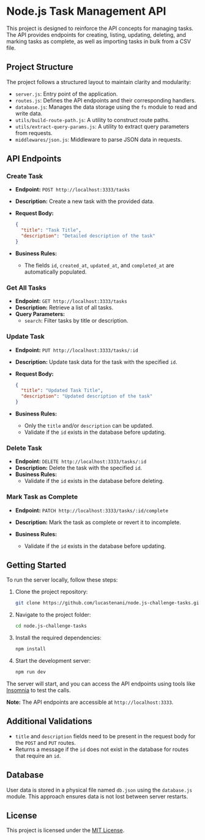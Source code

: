 # Node.js Task Management API

This project is designed to reinforce the API concepts for managing tasks. The API provides endpoints for creating, listing, updating, deleting, and marking tasks as complete, as well as importing tasks in bulk from a CSV file.

## Project Structure

The project follows a structured layout to maintain clarity and modularity:

- `server.js`: Entry point of the application.
- `routes.js`: Defines the API endpoints and their corresponding handlers.
- `database.js`: Manages the data storage using the `fs` module to read and write data.
- `utils/build-route-path.js`: A utility to construct route paths.
- `utils/extract-query-params.js`: A utility to extract query parameters from requests.
- `middlewares/json.js`: Middleware to parse JSON data in requests.

## API Endpoints

### Create Task

- **Endpoint:** `POST http://localhost:3333/tasks`
- **Description:** Create a new task with the provided data.
- **Request Body:**

  ```json
  {
    "title": "Task Title",
    "description": "Detailed description of the task"
  }
  ```

- **Business Rules:**
  - The fields `id`, `created_at`, `updated_at`, and `completed_at` are automatically populated.

### Get All Tasks

- **Endpoint:** `GET http://localhost:3333/tasks`
- **Description:** Retrieve a list of all tasks.
- **Query Parameters:**
  - `search`: Filter tasks by title or description.

### Update Task

- **Endpoint:** `PUT http://localhost:3333/tasks/:id`
- **Description:** Update task data for the task with the specified `id`.
- **Request Body:**

  ```json
  {
    "title": "Updated Task Title",
    "description": "Updated description of the task"
  }
  ```

- **Business Rules:**
  - Only the `title` and/or `description` can be updated.
  - Validate if the `id` exists in the database before updating.

### Delete Task

- **Endpoint:** `DELETE http://localhost:3333/tasks/:id`
- **Description:** Delete the task with the specified `id`.
- **Business Rules:**
  - Validate if the `id` exists in the database before deleting.

### Mark Task as Complete

- **Endpoint:** `PATCH http://localhost:3333/tasks/:id/complete`
- **Description:** Mark the task as complete or revert it to incomplete.
- **Business Rules:**

  - Validate if the `id` exists in the database before updating.

## Getting Started

To run the server locally, follow these steps:

1. Clone the project repository:

   ```bash
   git clone https://github.com/lucastenani/node.js-challenge-tasks.git
   ```

2. Navigate to the project folder:

   ```bash
   cd node.js-challenge-tasks
   ```

3. Install the required dependencies:

   ```bash
   npm install
   ```

4. Start the development server:

   ```bash
   npm run dev
   ```

The server will start, and you can access the API endpoints using tools like [Insomnia](https://insomnia.rest/) to test the calls.

**Note:** The API endpoints are accessible at `http://localhost:3333`.

## Additional Validations

- `title` and `description` fields need to be present in the request body for the `POST` and `PUT` routes.
- Returns a message if the `id` does not exist in the database for routes that require an `id`.

## Database

User data is stored in a physical file named `db.json` using the `database.js` module. This approach ensures data is not lost between server restarts.

## License

This project is licensed under the [MIT License](LICENSE).
